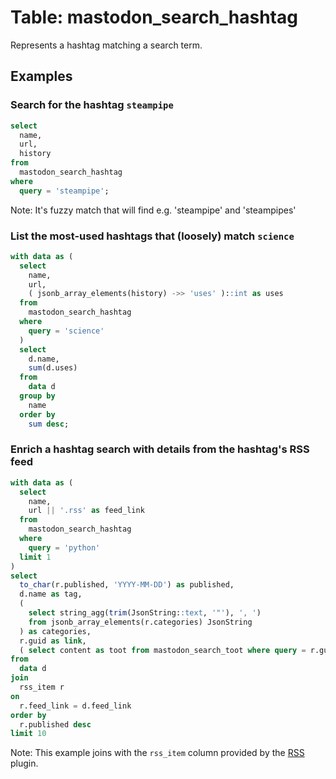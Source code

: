 # Table: mastodon_search_hashtag

Represents a hashtag matching a search term.

## Examples

### Search for the hashtag `steampipe`

```sql
select
  name,
  url,
  history
from
  mastodon_search_hashtag
where
  query = 'steampipe';
```

Note: It's fuzzy match that will find e.g. 'steampipe' and 'steampipes'

### List the most-used hashtags that (loosely) match `science`

```sql
with data as (
  select
    name,
    url,
    ( jsonb_array_elements(history) ->> 'uses' )::int as uses
  from
    mastodon_search_hashtag
  where
    query = 'science'
  )
  select
    d.name,
    sum(d.uses)
  from
    data d
  group by
    name
  order by
    sum desc;
```

### Enrich a hashtag search with details from the hashtag's RSS feed

```sql
with data as (
  select
    name,
    url || '.rss' as feed_link
  from
    mastodon_search_hashtag
  where
    query = 'python'
  limit 1
)
select
  to_char(r.published, 'YYYY-MM-DD') as published,
  d.name as tag,
  (
    select string_agg(trim(JsonString::text, '"'), ', ')
    from jsonb_array_elements(r.categories) JsonString
  ) as categories,
  r.guid as link,
  ( select content as toot from mastodon_search_toot where query = r.guid ) as content
from
  data d
join
  rss_item r
on
  r.feed_link = d.feed_link
order by
  r.published desc
limit 10
```

Note: This example joins with the `rss_item` column provided by the [RSS](https://hub.steampipe.io/plugins/turbot/rss) plugin.
